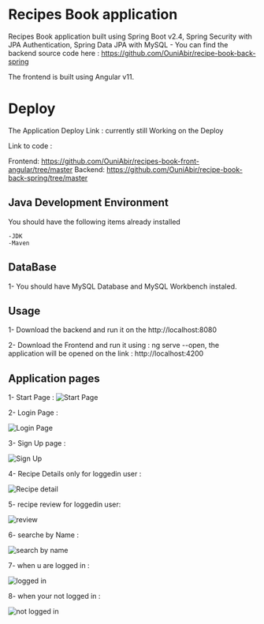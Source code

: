 # Recipes Book application
Recipes Book application built using Spring Boot v2.4, Spring Security with JPA Authentication, Spring Data JPA with MySQL -  You can find the backend source code here : https://github.com/OuniAbir/recipe-book-back-spring

The frontend is built using Angular v11.

# Deploy 

The Application Deploy Link : currently still Working on the Deploy  

Link to code : 

Frontend: https://github.com/OuniAbir/recipes-book-front-angular/tree/master 
Backend: https://github.com/OuniAbir/recipe-book-back-spring/tree/master


## Java Development Environment

You should have the following items already installed 


	-JDK
	-Maven
	
## DataBase 

1- You should have MySQL Database and MySQL Workbench instaled.


## Usage 


1- Download the backend and run it on the http://localhost:8080


2- Download the Frontend and run it using : ng serve --open, the application will be opened on the link : http://localhost:4200



## Application pages

1- Start Page :
![Start Page ](https://github.com/OuniAbir/recipes-book-front-angular/blob/main/app-screenShots/startPage.png)


2- Login Page  :

![Login Page ](https://github.com/OuniAbir/recipes-book-front-angular/blob/main/app-screenShots/LoginPage.PNG)


3- Sign Up page :


![Sign Up](https://github.com/OuniAbir/recipes-book-front-angular/blob/main/app-screenShots/signUp.PNG)


4- Recipe Details only for loggedin user :


![Recipe detail ](https://github.com/OuniAbir/recipes-book-front-angular/blob/main/app-screenShots/recipeDetails.PNG)


5- recipe review for loggedin user: 


![review ](https://github.com/OuniAbir/recipes-book-front-angular/blob/main/app-screenShots/review.PNG)

6- searche by Name :

![search by name](https://github.com/OuniAbir/recipes-book-front-angular/blob/main/app-screenShots/search.PNG)


7- when u are logged in :


![ logged in](https://github.com/OuniAbir/recipes-book-front-angular/blob/main/app-screenShots/logged.PNG)




8- when your not logged in :


![ not logged in ](https://github.com/OuniAbir/recipes-book-front-angular/blob/main/app-screenShots/loggout.PNG)

